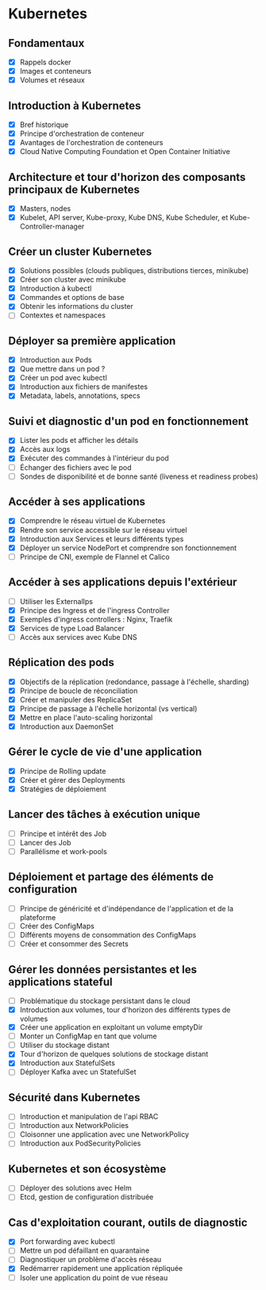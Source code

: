 # Kubernetes

## Fondamentaux
- [x] Rappels docker
- [x] Images et conteneurs
- [x] Volumes et réseaux

## Introduction à Kubernetes
- [x] Bref historique
- [x] Principe d'orchestration de conteneur
- [x] Avantages de l'orchestration de conteneurs
- [x] Cloud Native Computing Foundation et Open Container Initiative

## Architecture et tour d'horizon des composants principaux de Kubernetes
- [x] Masters, nodes
- [x] Kubelet, API server, Kube-proxy, Kube DNS, Kube Scheduler, et Kube-Controller-manager

## Créer un cluster Kubernetes
- [x] Solutions possibles (clouds publiques, distributions tierces, minikube)
- [x] Créer son cluster avec minikube
- [x] Introduction à kubectl
- [x] Commandes et options de base
- [x] Obtenir les informations du cluster
- [ ] Contextes et namespaces

## Déployer sa première application
- [x] Introduction aux Pods
- [x] Que mettre dans un pod ?
- [x] Créer un pod avec kubectl
- [x] Introduction aux fichiers de manifestes
- [x] Metadata, labels, annotations, specs

## Suivi et diagnostic d'un pod en fonctionnement
- [x] Lister les pods et afficher les détails
- [x] Accès aux logs
- [x] Exécuter des commandes à l'intérieur du pod
- [ ] Échanger des fichiers avec le pod
- [ ] Sondes de disponibilité et de bonne santé (liveness et readiness probes)

## Accéder à ses applications
- [x] Comprendre le réseau virtuel de Kubernetes
- [x] Rendre son service accessible sur le réseau virtuel
- [x] Introduction aux Services et leurs différents types
- [x] Déployer un service NodePort et comprendre son fonctionnement
- [ ] Principe de CNI, exemple de Flannel et Calico

## Accéder à ses applications depuis l'extérieur
- [ ] Utiliser les ExternalIps
- [x] Principe des Ingress et de l'ingress Controller
- [x] Exemples d'ingress controllers : Nginx, Traefik
- [x] Services de type Load Balancer
- [ ] Accès aux services avec Kube DNS

## Réplication des pods
- [x] Objectifs de la réplication (redondance, passage à l'échelle, sharding)
- [x] Principe de boucle de réconciliation
- [x] Créer et manipuler des ReplicaSet
- [x] Principe de passage à l'échelle horizontal (vs vertical)
- [x] Mettre en place l'auto-scaling horizontal
- [x] Introduction aux DaemonSet

## Gérer le cycle de vie d'une application
- [x] Principe de Rolling update
- [x] Créer et gérer des Deployments
- [x] Stratégies de déploiement

## Lancer des tâches à exécution unique
- [ ] Principe et intérêt des Job
- [ ] Lancer des Job
- [ ] Parallélisme et work-pools

## Déploiement et partage des éléments de configuration
- [ ] Principe de généricité et d'indépendance de l'application et de la plateforme
- [ ] Créer des ConfigMaps
- [ ] Différents moyens de consommation des ConfigMaps
- [ ] Créer et consommer des Secrets

## Gérer les données persistantes et les applications stateful
- [ ] Problématique du stockage persistant dans le cloud
- [x] Introduction aux volumes, tour d'horizon des différents types de volumes
- [x] Créer une application en exploitant un volume emptyDir
- [ ] Monter un ConfigMap en tant que volume
- [ ] Utiliser du stockage distant
- [x] Tour d'horizon de quelques solutions de stockage distant
- [x] Introduction aux StatefulSets
- [ ] Déployer Kafka avec un StatefulSet

## Sécurité dans Kubernetes
- [ ] Introduction et manipulation de l'api RBAC
- [ ] Introduction aux NetworkPolicies
- [ ] Cloisonner une application avec une NetworkPolicy
- [ ] Introduction aux PodSecurityPolicies

## Kubernetes et son écosystème
- [ ] Déployer des solutions avec Helm
- [ ] Etcd, gestion de configuration distribuée

## Cas d'exploitation courant, outils de diagnostic
- [x] Port forwarding avec kubectl
- [ ] Mettre un pod défaillant en quarantaine
- [ ] Diagnostiquer un problème d'accès réseau
- [x] Redémarrer rapidement une application répliquée
- [ ] Isoler une application du point de vue réseau
